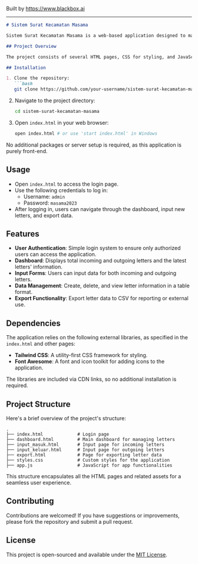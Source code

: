 
Built by https://www.blackbox.ai

---

```markdown
# Sistem Surat Kecamatan Masama

Sistem Surat Kecamatan Masama is a web-based application designed to manage incoming and outgoing letters for the local government of Kecamatan Masama. The application features a user-friendly interface that allows users to log in, view statistics, input letter data, and export that data into CSV format.

## Project Overview

The project consists of several HTML pages, CSS for styling, and JavaScript for interactive functionalities. Users can log into the system to manage letters and perform operations such as creating, editing, and exporting letter data.

## Installation

1. Clone the repository:
   ```bash
   git clone https://github.com/your-username/sistem-surat-kecamatan-masama.git
   ```

2. Navigate to the project directory:
   ```bash
   cd sistem-surat-kecamatan-masama
   ```

3. Open `index.html` in your web browser:
   ```bash
   open index.html # or use 'start index.html' in Windows
   ```

No additional packages or server setup is required, as this application is purely front-end.

## Usage

- Open `index.html` to access the login page.
- Use the following credentials to log in:
  - Username: `admin`
  - Password: `masama2023`
- After logging in, users can navigate through the dashboard, input new letters, and export data.

## Features

- **User Authentication**: Simple login system to ensure only authorized users can access the application.
- **Dashboard**: Displays total incoming and outgoing letters and the latest letters' information.
- **Input Forms**: Users can input data for both incoming and outgoing letters.
- **Data Management**: Create, delete, and view letter information in a table format.
- **Export Functionality**: Export letter data to CSV for reporting or external use.

## Dependencies

The application relies on the following external libraries, as specified in the `index.html` and other pages:

- **Tailwind CSS**: A utility-first CSS framework for styling.
- **Font Awesome**: A font and icon toolkit for adding icons to the application.

The libraries are included via CDN links, so no additional installation is required.

## Project Structure

Here's a brief overview of the project's structure:

```
.
├── index.html             # Login page
├── dashboard.html         # Main dashboard for managing letters
├── input_masuk.html       # Input page for incoming letters
├── input_keluar.html      # Input page for outgoing letters
├── export.html            # Page for exporting letter data
├── styles.css             # Custom styles for the application
├── app.js                 # JavaScript for app functionalities
```

This structure encapsulates all the HTML pages and related assets for a seamless user experience.

## Contributing

Contributions are welcomed! If you have suggestions or improvements, please fork the repository and submit a pull request.

## License

This project is open-sourced and available under the [MIT License](LICENSE).
```